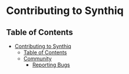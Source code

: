 # Contributing to Synthiq

## Table of Contents

- [Contributing to Synthiq](#contributing-to-synthiq)
  - [Table of Contents](#table-of-contents)
  - [Community](#community)
    - [Reporting Bugs](#reporting-bugs)